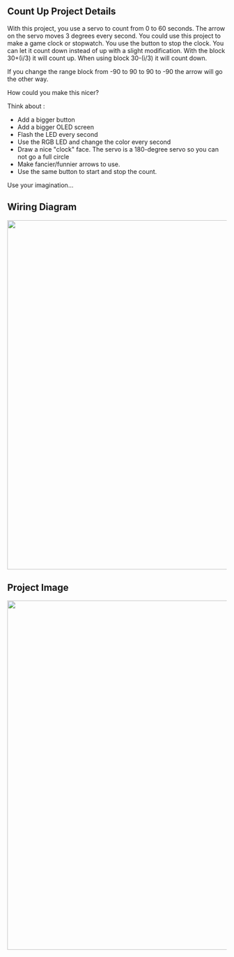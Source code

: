 ## Count Up Project Details

With this project, you use a servo to count from 0 to 60 seconds. The arrow on the servo moves 3 degrees every second.
You could use this project to make a game clock or stopwatch. You use the button to stop the clock.
You can let it count down instead of up with a slight modification.
With the block 30+(i/3) it will count up. When using block 30-(i/3) it will count down.

If you change the range block from -90 to 90 to 90 to -90 the arrow will go the other way.

How could you make this nicer? 

Think about :

* Add a bigger button
* Add a bigger OLED screen
* Flash the LED every second
* Use the RGB LED and change the color every second
* Draw a nice "clock" face. The servo is a 180-degree servo so you can not go a full circle
* Make fancier/funnier arrows to use.
* Use the same button to start and stop the count.

Use your imagination... 

## Wiring Diagram

<img src="https://community.robotistan.com/uploads/E0YJINM4MRXQ/pxl-20221113-044703422-mp.jpg" width="600" height="800">


## Project Image



<img src="https://user-images.githubusercontent.com/111511331/201582769-4d2592bb-a3ee-4694-9ee8-ec0a01c7a42b.png" width="600" height="800">





